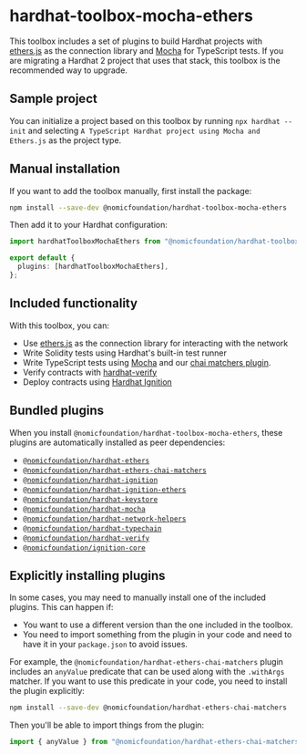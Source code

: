 # hardhat-toolbox-mocha-ethers

This toolbox includes a set of plugins to build Hardhat projects with [ethers.js](https://docs.ethers.io/) as the connection library and [Mocha](https://mochajs.org/) for TypeScript tests. If you are migrating a Hardhat 2 project that uses that stack, this toolbox is the recommended way to upgrade.

## Sample project

You can initialize a project based on this toolbox by running `npx hardhat --init` and selecting `A TypeScript Hardhat project using Mocha and Ethers.js` as the project type.

## Manual installation

If you want to add the toolbox manually, first install the package:

```bash
npm install --save-dev @nomicfoundation/hardhat-toolbox-mocha-ethers
```

Then add it to your Hardhat configuration:

```typescript
import hardhatToolboxMochaEthers from "@nomicfoundation/hardhat-toolbox-mocha-ethers";

export default {
  plugins: [hardhatToolboxMochaEthers],
};
```

## Included functionality

With this toolbox, you can:

- Use [ethers.js](https://docs.ethers.io/) as the connection library for interacting with the network
- Write Solidity tests using Hardhat's built-in test runner
- Write TypeScript tests using [Mocha](https://mochajs.org/) and our [chai matchers plugin](http://hardhat.org/plugins/nomicfoundation-hardhat-ethers-chai-matchers).
- Verify contracts with [hardhat-verify](http://hardhat.org/plugins/nomicfoundation-hardhat-verify)
- Deploy contracts using [Hardhat Ignition](https://hardhat.org/ignition)

## Bundled plugins

When you install `@nomicfoundation/hardhat-toolbox-mocha-ethers`, these plugins are automatically installed as peer dependencies:

- [`@nomicfoundation/hardhat-ethers`](https://github.com/NomicFoundation/hardhat/tree/v-next/v-next/hardhat-ethers)
- [`@nomicfoundation/hardhat-ethers-chai-matchers`](https://github.com/NomicFoundation/hardhat/tree/v-next/v-next/hardhat-ethers-chai-matchers)
- [`@nomicfoundation/hardhat-ignition`](https://github.com/NomicFoundation/hardhat/tree/v-next/v-next/hardhat-ignition)
- [`@nomicfoundation/hardhat-ignition-ethers`](https://github.com/NomicFoundation/hardhat/tree/v-next/v-next/hardhat-ignition-ethers)
- [`@nomicfoundation/hardhat-keystore`](https://github.com/NomicFoundation/hardhat/tree/v-next/v-next/hardhat-keystore)
- [`@nomicfoundation/hardhat-mocha`](https://github.com/NomicFoundation/hardhat/tree/v-next/v-next/hardhat-mocha)
- [`@nomicfoundation/hardhat-network-helpers`](https://github.com/NomicFoundation/hardhat/tree/v-next/v-next/hardhat-network-helpers)
- [`@nomicfoundation/hardhat-typechain`](https://github.com/NomicFoundation/hardhat/tree/v-next/v-next/hardhat-typechain)
- [`@nomicfoundation/hardhat-verify`](https://github.com/NomicFoundation/hardhat/tree/v-next/v-next/hardhat-verify)
- [`@nomicfoundation/ignition-core`](https://github.com/NomicFoundation/hardhat/tree/v-next/v-next/ignition-core)

## Explicitly installing plugins

In some cases, you may need to manually install one of the included plugins. This can happen if:

- You want to use a different version than the one included in the toolbox.
- You need to import something from the plugin in your code and need to have it in your `package.json` to avoid issues.

For example, the `@nomicfoundation/hardhat-ethers-chai-matchers` plugin includes an `anyValue` predicate that can be used along with the `.withArgs` matcher. If you want to use this predicate in your code, you need to install the plugin explicitly:

```bash
npm install --save-dev @nomicfoundation/hardhat-ethers-chai-matchers
```

Then you'll be able to import things from the plugin:

```typescript
import { anyValue } from "@nomicfoundation/hardhat-ethers-chai-matchers/withArgs";
```
